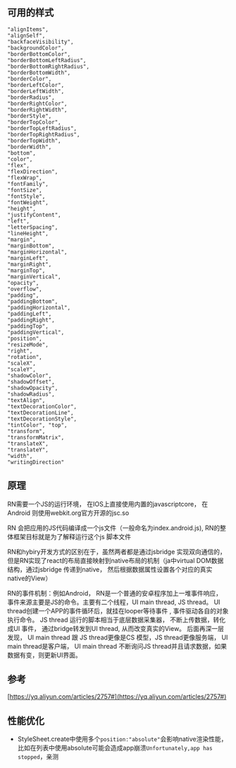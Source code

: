 
## 可用的样式

```
"alignItems",
"alignSelf",
"backfaceVisibility", 
"backgroundColor", 
"borderBottomColor",
"borderBottomLeftRadius",
"borderBottomRightRadius",
"borderBottomWidth",
"borderColor",
"borderLeftColor",
"borderLeftWidth",
"borderRadius",
"borderRightColor", 
"borderRightWidth",
"borderStyle", 
"borderTopColor",
"borderTopLeftRadius",
"borderTopRightRadius", 
"borderTopWidth", 
"borderWidth", 
"bottom",
"color", 
"flex", 
"flexDirection",
"flexWrap",
"fontFamily",
"fontSize", 
"fontStyle", 
"fontWeight", 
"height", 
"justifyContent",
"left",
"letterSpacing",
"lineHeight",
"margin",
"marginBottom", 
"marginHorizontal",
"marginLeft", 
"marginRight",
"marginTop",
"marginVertical",
"opacity",
"overflow",
"padding", 
"paddingBottom", 
"paddingHorizontal",
"paddingLeft",
"paddingRight", 
"paddingTop",
"paddingVertical",
"position",
"resizeMode",
"right", 
"rotation", 
"scaleX",
"scaleY", 
"shadowColor", 
"shadowOffset",
"shadowOpacity", 
"shadowRadius", 
"textAlign", 
"textDecorationColor",
"textDecorationLine",
"textDecorationStyle",
"tintColor", "top", 
"transform", 
"transformMatrix",
"translateX",
"translateY", 
"width",
"writingDirection"
```

## 原理

RN需要一个JS的运行环境， 在IOS上直接使用内置的javascriptcore， 在Android 则使用webkit.org官方开源的jsc.so

RN 会把应用的JS代码编译成一个js文件（一般命名为index.android.js),  RN的整体框架目标就是为了解释运行这个js 脚本文件

RN和hybiry开发方式的区别在于，虽然两者都是通过jsbridge 实现双向通信的，但是RN实现了react的布局直接映射到native布局的机制（ja中virtual DOM数据结构，通过jsbridge 传递到native， 然后根据数据属性设置各个对应的真实native的View）

RN的事件机制：例如Android， RN是一个普通的安卓程序加上一堆事件响应， 事件来源主要是JS的命令。主要有二个线程，UI main thread, JS thread。 UI thread创建一个APP的事件循环后，就挂在looper等待事件 , 事件驱动各自的对象执行命令。 JS thread 运行的脚本相当于底层数据采集器， 不断上传数据，转化成UI 事件， 通过bridge转发到UI thread, 从而改变真实的View。 后面再深一层发现， UI main thread 跟 JS thread更像是CS 模型，JS thread更像服务端， UI main thread是客户端， UI main thread 不断询问JS thread并且请求数据，如果数据有变，则更新UI界面。


## 参考

[https://yq.aliyun.com/articles/2757#](https://yq.aliyun.com/articles/2757#)


## 性能优化

* StyleSheet.create中使用多个`position:"absolute"`会影响native渲染性能，比如在列表中使用absolute可能会造成app崩溃`Unfortunately,app has stopped`，亲测
